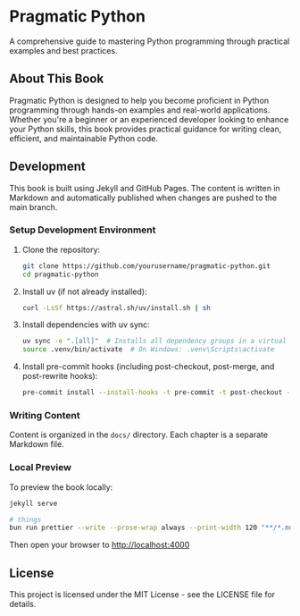 # Pragmatic Python

A comprehensive guide to mastering Python programming through practical examples
and best practices.

## About This Book

Pragmatic Python is designed to help you become proficient in Python programming
through hands-on examples and real-world applications. Whether you're a beginner
or an experienced developer looking to enhance your Python skills, this book
provides practical guidance for writing clean, efficient, and maintainable
Python code.

## Development

This book is built using Jekyll and GitHub Pages. The content is written in
Markdown and automatically published when changes are pushed to the main branch.

### Setup Development Environment

1. Clone the repository:

   ```bash
   git clone https://github.com/yourusername/pragmatic-python.git
   cd pragmatic-python
   ```

1. Install uv (if not already installed):

   ```bash
   curl -LsSf https://astral.sh/uv/install.sh | sh
   ```

1. Install dependencies with uv sync:

   ```bash
   uv sync -e ".[all]"  # Installs all dependency groups in a virtual environment
   source .venv/bin/activate  # On Windows: .venv\Scripts\activate
   ```

1. Install pre-commit hooks (including post-checkout, post-merge, and
   post-rewrite hooks):

   ```bash
   pre-commit install --install-hooks -t pre-commit -t post-checkout -t post-merge -t post-rewrite
   ```

### Writing Content

Content is organized in the `docs/` directory. Each chapter is a separate
Markdown file.

### Local Preview

To preview the book locally:

```bash
jekyll serve
```

```sh
# things
bun run prettier --write --prose-wrap always --print-width 120 "**/*.md"

```

Then open your browser to [http://localhost:4000](http://localhost:4000)

## License

This project is licensed under the MIT License - see the LICENSE file for
details.
